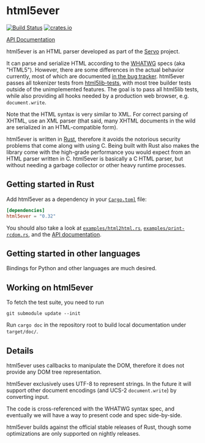 # html5ever

[![Build Status](https://github.com/servo/html5ever/actions/workflows/main.yml/badge.svg)](https://github.com/servo/html5ever/actions)
[![crates.io](https://img.shields.io/crates/v/html5ever.svg)](https://crates.io/crates/html5ever)

[API Documentation][API documentation]

html5ever is an HTML parser developed as part of the [Servo][] project.

It can parse and serialize HTML according to the [WHATWG](https://whatwg.org/) specs (aka "HTML5"). However, there are some differences in the actual behavior currently, most of which are documented [in the bug tracker][]. html5ever passes all tokenizer tests from [html5lib-tests][], with most tree builder tests outside of the unimplemented features. The goal is to pass all html5lib tests, while also providing all hooks needed by a production web browser, e.g. `document.write`.

Note that the HTML syntax is very similar to XML. For correct parsing of XHTML, use an XML parser (that said, many XHTML documents in the wild are serialized in an HTML-compatible form).

html5ever is written in [Rust][], therefore it avoids the notorious security problems that come along with using C. Being built with Rust also makes the library come with the high-grade performance you would expect from an HTML parser written in C. html5ever is basically a C HTML parser, but without needing a garbage collector or other heavy runtime processes.


## Getting started in Rust

Add html5ever as a dependency in your [`Cargo.toml`](https://crates.io/) file:

```toml
[dependencies]
html5ever = "0.32"
```

You should also take a look at [`examples/html2html.rs`], [`examples/print-rcdom.rs`], and the [API documentation][].


## Getting started in other languages

Bindings for Python and other languages are much desired.


## Working on html5ever

To fetch the test suite, you need to run

```
git submodule update --init
```

Run `cargo doc` in the repository root to build local documentation under `target/doc/`.


## Details

html5ever uses callbacks to manipulate the DOM, therefore it does not provide any DOM tree representation. 

html5ever exclusively uses UTF-8 to represent strings. In the future it will support other document encodings (and UCS-2 `document.write`) by converting input.

The code is cross-referenced with the WHATWG syntax spec, and eventually we will have a way to present code and spec side-by-side.

html5ever builds against the official stable releases of Rust, though some optimizations are only supported on nightly releases.

[API documentation]: https://docs.rs/html5ever
[Servo]: https://github.com/servo/servo
[Rust]: https://www.rust-lang.org/
[in the bug tracker]: https://github.com/servo/html5ever/issues?q=is%3Aopen+is%3Aissue+label%3Aweb-compat
[html5lib-tests]: https://github.com/html5lib/html5lib-tests
[`examples/html2html.rs`]: https://github.com/servo/html5ever/blob/main/rcdom/examples/html2html.rs
[`examples/print-rcdom.rs`]: https://github.com/servo/html5ever/blob/main/rcdom/examples/print-rcdom.rs
